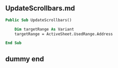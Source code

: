## UpdateScrollbars.md

```vb
Public Sub UpdateScrollbars()

    Dim targetRange As Variant
    targetRange = ActiveSheet.UsedRange.Address

End Sub
```

## dummy end
